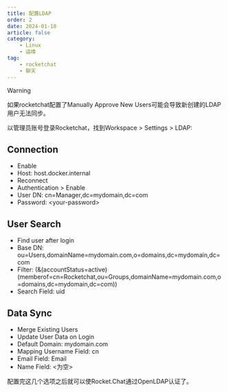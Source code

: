 ```yaml
---
title: 配置LDAP
order: 2
date: 2024-01-18
article: false
category:
    - Linux
    - 运维
tag:
    - rocketchat
    - 聊天
---
```

>[!warning]
> 如果rocketchat配置了Manually Approve New Users可能会导致新创建的LDAP用户无法同步。

以管理员账号登录Rocketchat，找到Workspace > Settings > LDAP:

## Connection

- Enable
- Host:    host.docker.internal
- Reconnect
- Authentication > Enable
- User DN:    cn=Manager,dc=mydomain,dc=com
- Password:    \<your-password>

## User Search

- Find user after login
- Base DN:    ou=Users,domainName=mydomain.com,o=domains,dc=mydomain,dc=com
- Filter:    (&(accountStatus=active)(memberof=cn=Rocketchat,ou=Groups,domainName=mydomain.com,o=domains,dc=mydomain,dc=com))
- Search Field:    uid

## Data Sync

- Merge Existing Users
- Update User Data on Login
- Default Domain:    mydomain.com
- Mapping Username Field:  cn
- Email Field:    Email
- Name Field:  <为空>

配置完这几个选项之后就可以使Rocket.Chat通过OpenLDAP认证了。
